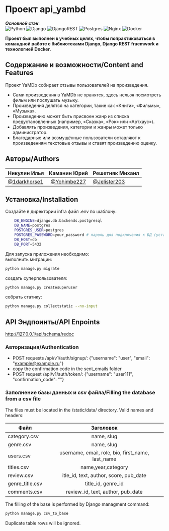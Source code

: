 # Проект api_yambd
_**Основной стэк**_:  
![Python](https://img.shields.io/badge/python-3670A0?style=for-the-badge&logo=python&logoColor=ffdd54)
![Django](https://img.shields.io/badge/django-%23092E20.svg?style=for-the-badge&logo=django&logoColor=white)
![DjangoREST](https://img.shields.io/badge/DJANGO-REST-ff1709?style=for-the-badge&logo=django&logoColor=white&color=ff1709&labelColor=gray)
![Postgres](https://img.shields.io/badge/postgres-%23316192.svg?style=for-the-badge&logo=postgresql&logoColor=white) ![Nginx](https://img.shields.io/badge/nginx-%23009639.svg?style=for-the-badge&logo=nginx&logoColor=white) ![Docker](https://img.shields.io/badge/docker-%230db7ed.svg?style=for-the-badge&logo=docker&logoColor=white)

**Проект был выполнен в учебных целях, чтобы попрактиковаться в командной
работе с библиотеками Django, Django REST fraemwork и технологией Docker.**
## Содержание и возможности/Content and Features

Проект YaMDb собирает отзывы пользователей на произведения.

* Сами произведения в YaMDb не хранятся, здесь нельзя посмотреть фильм или
послушать музыку.
* Произведения делятся на категории, такие как «Книги», «Фильмы», «Музыка».
* Произведению может быть присвоен жанр из списка предустановленных (например,
«Сказка», «Рок» или «Артхаус»).
* Добавлять произведения, категории и жанры может только администратор.
* Благодарные или возмущённые пользователи оставляют к произведениям текстовые
отзывы и ставят произведению оценку.

## Авторы/Authors

| Никулин Илья                                       |                   Каманин Юрий                   | Решетняк Михаил                                    |
|----------------------------------------------------|:------------------------------------------------:|:---------------------------------------------------|
| [@1darkhorse1](https://www.github.com/1darkhorse1) | [@Yohimbe227](https://www.github.com/Yohimbe227) | [@Jelister203](https://www.github.com/Jelister203) |

## Установка/Installation

Создайте в директории infra файл .env по шаблону:

```bash
    DB_ENGINE=django.db.backends.postgresql
    DB_NAME=postgres
    POSTGRES_USER=postgres
    POSTGRES_PASSWORD=your_password # пароль для подключения к БД (установите свой)
    DB_HOST=db
    DB_PORT=5432
```

Для запуска приложения необходимо:  
выполнить миграции:

```bash
python manage.py migrate
```

создать суперпользователя:

```bash
python manage.py createsuperuser
```

собрать статику:

```bash
python manage.py collectstatic --no-input
```

## API Эндпоинты/API Enpoints

<http://127.0.0.1/api/schema/redoc>

### Авторизация/Authentication

* POST requests /api/v1/auth/signup/:
{"username": "user", "email": "example@example.ru"}
* copy the confirmation code in the sent_emails folder
* POST request /api/v1/auth/token/:
{"username": "user111", "confirmation_code": ""}

### Заполнение базы данных и csv файла/Filling the database from a csv file

The files must be located in the /static/data/ directory.
Valid names and headers:

| Файл            |                     Заголовок                     |
|-----------------|:-------------------------------------------------:|
| category.csv    |                    name, slug                     |
| genre.csv       |                    name, slug                     |
| users.csv       | username, email, role, bio, first_name, last_name |
| titles.csv      |                name,year,category                 |
| review.csv      |      itle_id, text, author, score, pub_date       |
| genre_title.csv |                title_id, genre_id                 |
| comments.csv    |         review_id, text, author, pub_date         |

The filling of the base is performed by Django managment command:

```bash
python manage.py csv_to_base
```

Duplicate table rows will be ignored.

